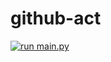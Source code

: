 # github-act

[![run main.py](https://github.com/adrian-glinqvist/github-act/actions/workflows/actions.yml/badge.svg)](https://github.com/adrian-glinqvist/github-act/actions/workflows/actions.yml)

